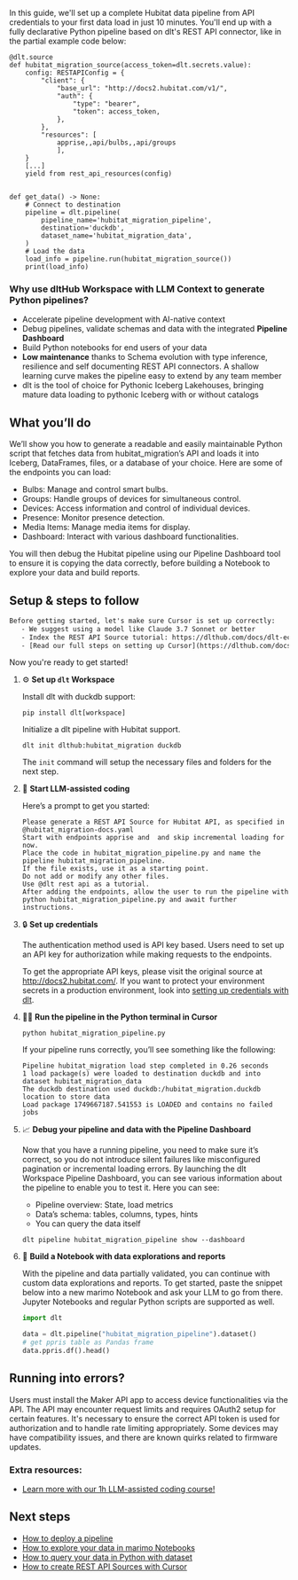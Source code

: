 In this guide, we'll set up a complete Hubitat data pipeline from API credentials to your first data load in just 10 minutes. You'll end up with a fully declarative Python pipeline based on dlt's REST API connector, like in the partial example code below:

```python-outcome
@dlt.source
def hubitat_migration_source(access_token=dlt.secrets.value):
    config: RESTAPIConfig = {
        "client": {
            "base_url": "http://docs2.hubitat.com/v1/",
            "auth": {
                "type": "bearer",
                "token": access_token,
            },
        },
        "resources": [
            apprise,,api/bulbs,,api/groups
            ],
    }
    [...]
    yield from rest_api_resources(config)


def get_data() -> None:
    # Connect to destination
    pipeline = dlt.pipeline(
        pipeline_name='hubitat_migration_pipeline',
        destination='duckdb',
        dataset_name='hubitat_migration_data', 
    )
    # Load the data
    load_info = pipeline.run(hubitat_migration_source())
    print(load_info) 
```

### Why use dltHub Workspace with LLM Context to generate Python pipelines?

- Accelerate pipeline development with AI-native context
- Debug pipelines, validate schemas and data with the integrated **Pipeline Dashboard**
- Build Python notebooks for end users of your data
- **Low maintenance** thanks to Schema evolution with type inference, resilience and self documenting REST API connectors. A shallow learning curve makes the pipeline easy to extend by any team member
- dlt is the tool of choice for Pythonic Iceberg Lakehouses, bringing mature data loading to pythonic Iceberg with or without catalogs

## What you’ll do

We’ll show you how to generate a readable and easily maintainable Python script that fetches data from hubitat_migration’s API and loads it into Iceberg, DataFrames, files, or a database of your choice. Here are some of the endpoints you can load:

- Bulbs: Manage and control smart bulbs.
- Groups: Handle groups of devices for simultaneous control.
- Devices: Access information and control of individual devices.
- Presence: Monitor presence detection.
- Media Items: Manage media items for display.
- Dashboard: Interact with various dashboard functionalities.

You will then debug the Hubitat pipeline using our Pipeline Dashboard tool to ensure it is copying the data correctly, before building a Notebook to explore your data and build reports.

## Setup & steps to follow

```default
Before getting started, let's make sure Cursor is set up correctly:
   - We suggest using a model like Claude 3.7 Sonnet or better
   - Index the REST API Source tutorial: https://dlthub.com/docs/dlt-ecosystem/verified-sources/rest_api/ and add it to context as **@dlt rest api**
   - [Read our full steps on setting up Cursor](https://dlthub.com/docs/dlt-ecosystem/llm-tooling/cursor-restapi#23-configuring-cursor-with-documentation)
```

Now you're ready to get started!

1. ⚙️ **Set up `dlt` Workspace**
    
    Install dlt with duckdb support:
    ```shell
    pip install dlt[workspace]
    ```

    Initialize a dlt pipeline with Hubitat support.
    ```shell
    dlt init dlthub:hubitat_migration duckdb
    ```

    The `init` command will setup the necessary files and folders for the next step.
    
2. 🤠 **Start LLM-assisted coding**
    
    Here’s a prompt to get you started:
    
    ```prompt
    Please generate a REST API Source for Hubitat API, as specified in @hubitat_migration-docs.yaml 
    Start with endpoints apprise and  and skip incremental loading for now. 
    Place the code in hubitat_migration_pipeline.py and name the pipeline hubitat_migration_pipeline. 
    If the file exists, use it as a starting point. 
    Do not add or modify any other files. 
    Use @dlt rest api as a tutorial. 
    After adding the endpoints, allow the user to run the pipeline with python hubitat_migration_pipeline.py and await further instructions.
    ```

    
3. 🔒 **Set up credentials** 
    
    The authentication method used is API key based. Users need to set up an API key for authorization while making requests to the endpoints.
    
    To get the appropriate API keys, please visit the original source at http://docs2.hubitat.com/.
    If you want to protect your environment secrets in a production environment, look into [setting up credentials with dlt](https://dlthub.com/docs/walkthroughs/add_credentials).
    
4. 🏃‍♀️ **Run the pipeline in the Python terminal in Cursor**
    
    ```shell
    python hubitat_migration_pipeline.py
    ```
    
    If your pipeline runs correctly, you’ll see something like the following:
    
    ```shell
    Pipeline hubitat_migration load step completed in 0.26 seconds
    1 load package(s) were loaded to destination duckdb and into dataset hubitat_migration_data
    The duckdb destination used duckdb:/hubitat_migration.duckdb location to store data
    Load package 1749667187.541553 is LOADED and contains no failed jobs
    ```
    
5. 📈 **Debug your pipeline and data with the Pipeline Dashboard**

    Now that you have a running pipeline, you need to make sure it’s correct, so you do not introduce silent failures like misconfigured pagination or incremental loading errors. By launching the dlt Workspace Pipeline Dashboard, you can see various information about the pipeline to enable you to test it. Here you can see:
    - Pipeline overview: State, load metrics
    - Data’s schema: tables, columns, types, hints
    - You can query the data itself
    
    ```shell
    dlt pipeline hubitat_migration_pipeline show --dashboard
    ```
    
6. 🐍 **Build a Notebook with data explorations and reports**

    With the pipeline and data partially validated, you can continue with custom data explorations and reports. To get started, paste the snippet below into a new marimo Notebook and ask your LLM to go from there. Jupyter Notebooks and regular Python scripts are supported as well.

    
    ```python
    import dlt

   data = dlt.pipeline("hubitat_migration_pipeline").dataset()
   # get ppris table as Pandas frame
   data.ppris.df().head()
    ```

## Running into errors?

Users must install the Maker API app to access device functionalities via the API. The API may encounter request limits and requires OAuth2 setup for certain features. It's necessary to ensure the correct API token is used for authorization and to handle rate limiting appropriately. Some devices may have compatibility issues, and there are known quirks related to firmware updates.

### Extra resources:

- [Learn more with our 1h LLM-assisted coding course!](https://www.youtube.com/watch?v=GGid70rnJuM)

## Next steps

- [How to deploy a pipeline](https://dlthub.com/docs/walkthroughs/deploy-a-pipeline)
- [How to explore your data in marimo Notebooks](https://dlthub.com/docs/general-usage/dataset-access/marimo)
- [How to query your data in Python with dataset](https://dlthub.com/docs/general-usage/dataset-access/dataset)
- [How to create REST API Sources with Cursor](https://dlthub.com/docs/dlt-ecosystem/llm-tooling/cursor-restapi)